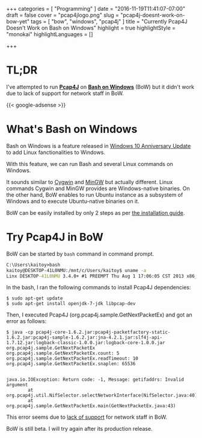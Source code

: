 +++
categories = [ "Programming" ]
date = "2016-11-19T11:41:07-07:00"
draft = false
cover = "pcap4jlogo.png"
slug = "pcap4j-doesnt-work-on-bow-yet"
tags = [ "bow", "windows", "pcap4j" ]
title = "Currently Pcap4J Doesn't Work on Bash on Windows"
highlight = true
highlightStyle = "monokai"
highlightLanguages = []

+++

# TL;DR
I've attempted to run [__Pcap4J__](https://github.com/kaitoy/pcap4j) on [__Bash on Windows__](https://msdn.microsoft.com/en-us/commandline/wsl/about) (BoW) but it didn't work due to lack of support for network staff in BoW.

<!--more-->

{{< google-adsense >}}

# What's Bash on Windows
Bash on Windows is a feature released in [Windows 10 Anniversary Update](https://blogs.windows.com/windowsexperience/2016/08/02/how-to-get-the-windows-10-anniversary-update/#j0WW1oOyf4smWkeX.97) to add Linux fanctionalities to Windows.

With this feature, we can run Bash and several Linux commands on Windows.

It sounds similar to [Cygwin](https://www.cygwin.com/) and [MinGW](http://www.mingw.org/) but actually different. Linux commands Cygwin and MinGW provides are Windows-native binaries. On the other hand, BoW enables to run Ubuntu instance as a subsystem of Windows and to execute Ubuntu-native binaries on it.

BoW can be easily installed by only 2 steps as per [the installation guide](https://msdn.microsoft.com/commandline/wsl/install_guide).

# Try Pcap4J in BoW
BoW can be started by `bash` command in command prompt.

```cmd
C:\Users\kaitoy>bash
kaitoy@DESKTOP-41L0NMU:/mnt/c/Users/kaitoy$ uname -a
Linx DESKTOP-41L0NMU 3.4.0+ #1 PREEMPT Thu Aug 1 17:06:05 CST 2013 x86_64 x86_64 x86_64 GNU/Linux
```

In the bash, I ran the following commands to install Pcap4J dependencies:

```console
$ sudo apt-get update
$ sudo apt-get install openjdk-7-jdk libpcap-dev
```

Then, I executed Pcap4J (org.pcap4j.sample.GetNextPacketEx) and got an error as follows:

```console
$ java -cp pcap4j-core-1.6.2.jar:pcap4j-packetfactory-static-1.6.2.jar:pcap4j-sample-1.6.2.jar:jna-4.2.1.jar:slf4j-api-1.7.12.jar:logback-classic-1.0.0.jar:logback-core-1.0.0.jar org.pcap4j.sample.GetNextPacketEx
org.pcap4j.sample.GetNextPacketEx.count: 5
org.pcap4j.sample.GetNextPacketEx.readTimeout: 10
org.pcap4j.sample.GetNextPacketEx.snaplen: 65536


java.io.IOException: Return code: -1, Message: getifaddrs: Invalid argument
        at org.pcap4j.util.NifSelector.selectNetworkInterface(NifSelector.java:40)
        at org.pcap4j.sample.GetNextPacketEx.main(GetNextPacketEx.java:43)
```

This error seems due to [lack of support](https://github.com/Microsoft/BashOnWindows/issues/69) for network staff in BoW.

BoW is still beta. I will try again after its production release.
